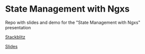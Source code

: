 # State Management with Ngxs

Repo with slides and demo for the "State Management with Ngxs" presentation

[Stackblitz](https://docs.google.com/presentation/d/1s5MgYRprEOk8d7h7xXNqhiED1pSQZvBoEkCUFNMJRzc/edit?usp=sharing)

[Slides](https://docs.google.com/presentation/d/1s5MgYRprEOk8d7h7xXNqhiED1pSQZvBoEkCUFNMJRzc/edit?usp=sharing)
